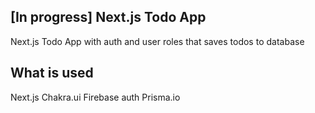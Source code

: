 ## [In progress] Next.js Todo App
Next.js Todo App with auth and user roles that saves todos to database

## What is used
Next.js
Chakra.ui
Firebase auth
Prisma.io
